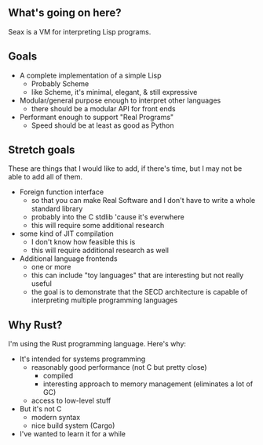## What's going on here?

Seax is a VM for interpreting Lisp programs.

## Goals

+ A complete implementation of a simple Lisp
    * Probably Scheme
    * like Scheme, it's minimal, elegant, & still expressive
+ Modular/general purpose enough to interpret other languages 
    * there should be a modular API for front ends
+ Performant enough to support "Real Programs"
    * Speed should be at least as good as Python

## Stretch goals

These are things that I would like to add, if there's time, but I may not be able to add all of them.

+ Foreign function interface
    * so that you can make Real Software and I don't have to write a whole standard library
    * probably into the C stdlib 'cause it's everwhere
    * this will require some additional research
+ some kind of JIT compilation
    * I don't know how feasible this is
    * this will require additional research as well
+ Additional language frontends
    * one or more
    * this can include "toy languages" that are interesting but not really useful
    * the goal is to demonstrate that the SECD architecture is capable of interpreting multiple programming languages

## Why Rust?

I'm using the Rust programming language. Here's why:

+ It's intended for systems programming
    * reasonably good performance (not C but pretty close)
        - compiled
        - interesting approach to memory management (eliminates a lot of GC)
    * access to low-level stuff
+ But it's not C
    * modern syntax
    * nice build system (Cargo)
+ I've wanted to learn it for a while
